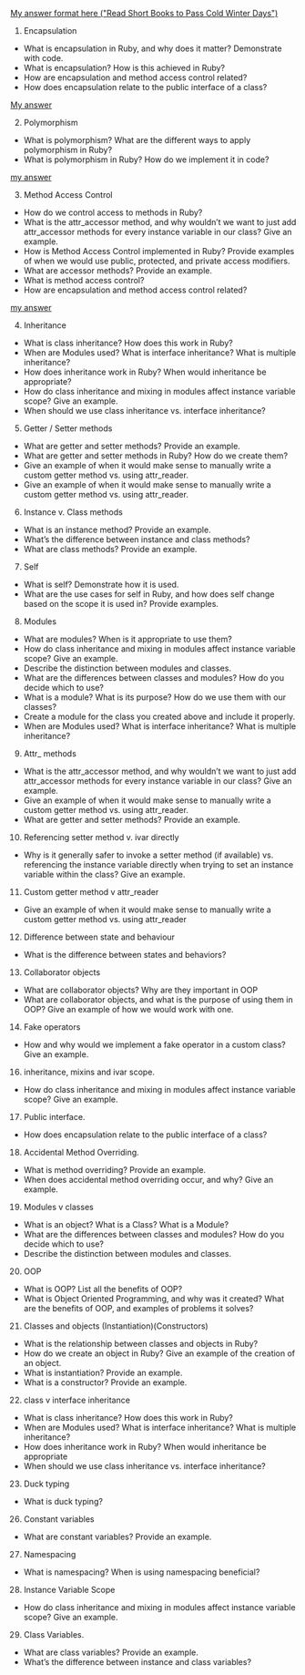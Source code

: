 [My answer format here ("Read Short Books to Pass Cold Winter Days")](https://github.com/SandyRodger/RB120_OOP/blob/main/07_assessment_prep/07_interview_concept_questions_and_answers/technique.md)
1. Encapsulation
  - What is encapsulation in Ruby, and why does it matter? Demonstrate with code.
  - What is encapsulation? How is this achieved in Ruby?
  - How are encapsulation and method access control related?
  - How does encapsulation relate to the public interface of a class?
 
[My answer](https://github.com/SandyRodger/RB120_OOP/blob/main/07_assessment_prep/07_interview_concept_questions_and_answers/01_encapsulation.md)

2. Polymorphism
  - What is polymorphism? What are the different ways to apply polymorphism in Ruby?
  - What is polymorphism in Ruby? How do we implement it in code?
  
  [my answer](https://github.com/SandyRodger/RB120_OOP/blob/main/07_assessment_prep/07_interview_concept_questions_and_answers/02_polymorphism.md)
  
3. Method Access Control
  - How do we control access to methods in Ruby?
  - What is the attr_accessor method, and why wouldn’t we want to just add attr_accessor methods for every instance variable in our class? Give an example.
  - How is Method Access Control implemented in Ruby? Provide examples of when we would use public, protected, and private access modifiers.
  - What are accessor methods? Provide an example.
  - What is method access control?
  - How are encapsulation and method access control related?

[my answer](https://github.com/SandyRodger/RB120_OOP/blob/main/07_assessment_prep/07_interview_concept_questions_and_answers/03_method_access_control.md)

4. Inheritance
  - What is class inheritance? How does this work in Ruby?
  - When are Modules used? What is interface inheritance? What is multiple inheritance?
  - How does inheritance work in Ruby? When would inheritance be appropriate?
  - How do class inheritance and mixing in modules affect instance variable scope? Give an example.
  - When should we use class inheritance vs. interface inheritance?
5. Getter / Setter methods
  - What are getter and setter methods? Provide an example.
  - What are getter and setter methods in Ruby? How do we create them?
  - Give an example of when it would make sense to manually write a custom getter method vs. using attr_reader.
  - Give an example of when it would make sense to manually write a custom getter method vs. using attr_reader.
6. Instance v. Class methods
  - What is an instance method? Provide an example.
  - What’s the difference between instance and class methods?
  - What are class methods? Provide an example.
7. Self
  - What is self? Demonstrate how it is used.
  - What are the use cases for self in Ruby, and how does self change based on the scope it is used in? Provide examples.
8. Modules
  - What are modules? When is it appropriate to use them?
  - How do class inheritance and mixing in modules affect instance variable scope? Give an example.
  - Describe the distinction between modules and classes.
  - What are the differences between classes and modules? How do you decide which to use?
  - What is a module? What is its purpose? How do we use them with our classes?
  - Create a module for the class you created above and include it properly.
  - When are Modules used? What is interface inheritance? What is multiple inheritance?
9. Attr_ methods
  - What is the attr_accessor method, and why wouldn’t we want to just add attr_accessor methods for every instance variable in our class? Give an example.
  - Give an example of when it would make sense to manually write a custom getter method vs. using attr_reader.
  - What are getter and setter methods? Provide an example.
10. Referencing setter method v. ivar directly
  - Why is it generally safer to invoke a setter method (if available) vs. referencing the instance variable directly when trying to set an instance variable within the class? Give an example.
11. Custom getter method v attr_reader
  - Give an example of when it would make sense to manually write a custom getter method vs. using attr_reader
12. Difference between state and behaviour 
  - What is the difference between states and behaviors?
13. Collaborator objects
  - What are collaborator objects? Why are they important in OOP
  - What are collaborator objects, and what is the purpose of using them in OOP? Give an example of how we would work with one.
14. Fake operators
  - How and why would we implement a fake operator in a custom class? Give an example.
16. inheritance, mixins and ivar scope.
  - How do class inheritance and mixing in modules affect instance variable scope? Give an example.
17. Public interface.
  - How does encapsulation relate to the public interface of a class?
18. Accidental Method Overriding.
  - What is method overriding? Provide an example.
  - When does accidental method overriding occur, and why? Give an example.
19. Modules v classes
  - What is an object? What is a Class? What is a Module?
  - What are the differences between classes and modules? How do you decide which to use?
  - Describe the distinction between modules and classes.
20. OOP
  - What is OOP? List all the benefits of OOP?
  - What is Object Oriented Programming, and why was it created? What are the benefits of OOP, and examples of problems it solves?
21. Classes and objects (Instantiation)(Constructors)
  - What is the relationship between classes and objects in Ruby?
  - How do we create an object in Ruby? Give an example of the creation of an object.
  - What is instantiation? Provide an example.
  - What is a constructor? Provide an example.
22. class v interface inheritance
  - What is class inheritance? How does this work in Ruby?
  - When are Modules used? What is interface inheritance? What is multiple inheritance?
  - How does inheritance work in Ruby? When would inheritance be appropriate
  - When should we use class inheritance vs. interface inheritance?
23. Duck typing
  - What is duck typing?
26. Constant variables
  - What are constant variables? Provide an example.
27. Namespacing
  - What is namespacing? When is using namespacing beneficial?
28. Instance Variable Scope
  - How do class inheritance and mixing in modules affect instance variable scope? Give an example.
29. Class Variables. 
  - What are class variables? Provide an example.
  - What’s the difference between instance and class variables?

